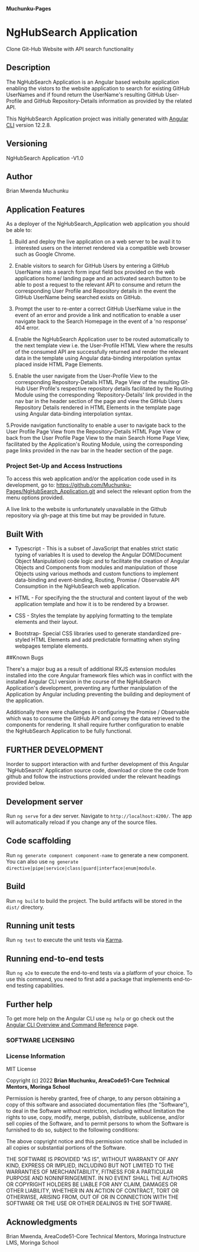 **Muchunku-Pages**
# NgHubSearch Application
Clone Git-Hub Website with API search functionality
## Description

The NgHubSearch Application is an Angular based website application enabling the vistors to the website application to search for existing GitHub UserNames and if found return the UserName's resulting GitHub User-Profile and GitHub Repository-Details information as provided by the related API.

This NgHubSearch Application project was initially generated with [Angular CLI](https://github.com/angular/angular-cli) version 12.2.8.


## Versioning

NgHubSearch Application -V1.0 

## Author
Brian Mwenda Muchunku

## Application Features

As a deployer of the NgHubSearch_Application web application you should be able to:

  1. Build and deploy the live application on a web server to be avail it to interested users on the internet rendered via a compatible web browser such as Google Chrome.

  2. Enable visitors to search for GitHub Users by entering a GitHub UserName into a search form input field box provided on the web applications home/ landing page and an activated search button to be able to post a request to the relevant API to consume and return the corresponding User Profile and Repository details in the event the GitHub UserName being searched exists on GitHub.
  
  3. Prompt the user to re-enter a correct GitHub UserName value in the event of an error and provide a link and notification to enable a user navigate back to the Search Homepage in the event of a 'no response' 404 error. 
  
  3. Enable the NgHubSearch Application user to be routed automatically to the next template view i.e. the User-Profile HTML View where the results of the consumed API are successfully returned and render the relevant data in the template using Angular data-binding interpolation syntax placed inside HTML Page Elements.

  4. Enable the user navigate from the User-Profile View to the corresponding Repository-Details HTML Page View of the resulting Git-Hub User Profile's respective repository details facilitated by the Routing Module using the corresponding 'Repository-Details' link provided in the nav bar in the header section of the page and view the GitHub Users Repository Details rendered in HTML Elements in the template page using Angular data-binding interpolation syntax. 
  
  5.Provide navigation functionality to enable a user to navigate back to the User Profile Page View from the Repository-Details HTML Page View or back from the User Profile Page View to the main Search Home Page View, facilitated by the  Application's Routing Module, using the corresponding page links provided in the nav bar in the header section of the page.

### Project Set-Up and Access Instructions

To access this web application and/or the application code used in its development, go to: https://github.com/Muchunku-Pages/NgHubSearch_Application.git and select the relevant option from the menu options provided.

A live link to the website is unfortunately  unavailable in the Github repository via gh-page at this time but may be provided in future.    

## Built With

* Typescript - This is a subset of JavaScript that enables strict static typing of variables
 It is used to develop the Angular DOM(Document Object Manipulation) code logic and to facilitate  the creation of Angular Objects and Components from modules and manipulation of those Objects using various methods and custom functions to implement data-binding and event-binding, Routing, Promise / Observable API Consumption in the NgHubSearch web application.

* HTML - For specifying the the structural and content layout of the web application template and how it is to be rendered by a browser.

* CSS - Styles the template by applying formatting to the template elements and their layout. 

* Bootstrap- Special CSS libraries used to generate standardized pre-styled HTML Elements and add predictable formatting when styling webpages template elements.

##Known Bugs

There's a major bug as a result of additional RXJS extension modules installed into the core Angular framework files which was in conflict with the installed Angular CLI version in the course of the NgHubSearch Application's development, preventing any further manipulation of the Application by Angular including preventing the building and deployment of the application.

Additionally there were challenges in configuring the Promise / Observable which was to consume the GitHub API and convey the data retrieved to the components for rendering. It shall require further configuration to enable the NgHubSearch Application to be fully functional.  


## FURTHER DEVELOPMENT

Inorder to support interaction with and further development of this  Angular 'NgHubSearch' Application source code, download or clone the code from github and follow the instructions provided under the relevant headings provided below.

## Development server

Run `ng serve` for a dev server. Navigate to `http://localhost:4200/`. The app will automatically reload if you change any of the source files.

## Code scaffolding

Run `ng generate component component-name` to generate a new component. You can also use `ng generate directive|pipe|service|class|guard|interface|enum|module`.

## Build

Run `ng build` to build the project. The build artifacts will be stored in the `dist/` directory.

## Running unit tests

Run `ng test` to execute the unit tests via [Karma](https://karma-runner.github.io).

## Running end-to-end tests

Run `ng e2e` to execute the end-to-end tests via a platform of your choice. To use this command, you need to first add a package that implements end-to-end testing capabilities.

## Further help

To get more help on the Angular CLI use `ng help` or go check out the [Angular CLI Overview and Command Reference](https://angular.io/cli) page.

### SOFTWARE LICENSING
### License Information
MIT License

Copyright (c) 2022 
**Brian Muchunku, AreaCode51-Core Technical Mentors, Moringa School**

Permission is hereby granted, free of charge, to any person obtaining a copy of this software and associated documentation files (the "Software"), to deal in the Software without restriction, including without limitation the rights to use, copy, modify, merge, publish, distribute, sublicense, and/or sell copies of the Software, and to permit persons to whom the Software is furnished to do so, subject to the following conditions:

The above copyright notice and this permission notice shall be included in all copies or substantial portions of the Software.

THE SOFTWARE IS PROVIDED "AS IS", WITHOUT WARRANTY OF ANY KIND, EXPRESS OR IMPLIED, INCLUDING BUT NOT LIMITED TO THE WARRANTIES OF MERCHANTABILITY, FITNESS FOR A PARTICULAR PURPOSE AND NONINFRINGEMENT. IN NO EVENT SHALL THE AUTHORS OR COPYRIGHT HOLDERS BE LIABLE FOR ANY CLAIM, DAMAGES OR OTHER LIABILITY, WHETHER IN AN ACTION OF CONTRACT, TORT OR OTHERWISE, ARISING FROM, OUT OF OR IN CONNECTION WITH THE SOFTWARE OR THE USE OR OTHER DEALINGS IN THE SOFTWARE.


## Acknowledgments
Brian Mwenda, AreaCode51-Core Technical Mentors, Moringa Instructure LMS, Moringa School
